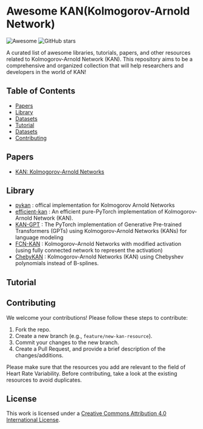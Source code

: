 # Awesome KAN(Kolmogorov-Arnold Network)


![Awesome](https://awesome.re/badge.svg) ![GitHub stars](https://img.shields.io/github/stars/mintisan/awesome-kan.svg?style=social)

A curated list of awesome libraries, tutorials, papers, and other resources related to Kolmogorov-Arnold Network (KAN). This repository aims to be a comprehensive and organized collection that will help researchers and developers in the world of KAN!

## Table of Contents

- [Papers](#papers)
- [Library](#library)
- [Datasets](#datasets)
- [Tutorial](#tutorial)
- [Datasets](#datasets)
- [Contributing](#contributing)


## Papers

- [KAN: Kolmogorov-Arnold Networks](https://arxiv.org/abs/2404.19756)


## Library

- [pykan](https://github.com/KindXiaoming/pykan) : offical implementation for Kolmogorov Arnold Networks
- [efficient-kan](https://github.com/Blealtan/efficient-kan) : An efficient pure-PyTorch implementation of Kolmogorov-Arnold Network (KAN).
- [KAN-GPT](https://github.com/AdityaNG/kan-gpt) : The PyTorch implementation of Generative Pre-trained Transformers (GPTs) using Kolmogorov-Arnold Networks (KANs) for language modeling
- [FCN-KAN](https://github.com/Zhangyanbo/FCN-KAN) : Kolmogorov–Arnold Networks with modified activation (using fully connected network to represent the activation)
- [ChebyKAN](https://github.com/SynodicMonth/ChebyKAN) : Kolmogorov-Arnold Networks (KAN) using Chebyshev polynomials instead of B-splines.



## Tutorial



## Contributing

We welcome your contributions! Please follow these steps to contribute:

1. Fork the repo.
2. Create a new branch (e.g., `feature/new-kan-resource`).
3. Commit your changes to the new branch.
4. Create a Pull Request, and provide a brief description of the changes/additions.

Please make sure that the resources you add are relevant to the field of Heart Rate Variability. Before contributing, take a look at the existing resources to avoid duplicates.

## License

This work is licensed under a [Creative Commons Attribution 4.0 International License](https://creativecommons.org/licenses/by/4.0/).
